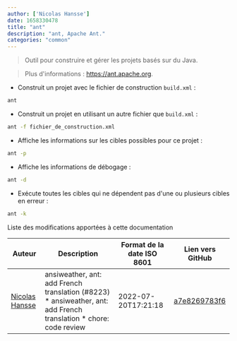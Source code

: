 ```yaml
---
author: ['Nicolas Hansse']
date: 1658330478
title: "ant"
description: "ant, Apache Ant."
categories: "common"
---
```

> Outil pour construire et gérer les projets basés sur du Java.

> Plus d'informations : <https://ant.apache.org>.

- Construit un projet avec le fichier de construction `build.xml` :

```bash
ant
```

- Construit un projet en utilisant un autre fichier que `build.xml` :

```bash
ant -f fichier_de_construction.xml
```

- Affiche les informations sur les cibles possibles pour ce projet :

```bash
ant -p
```

- Affiche les informations de débogage :

```bash
ant -d
```

- Exécute toutes les cibles qui ne dépendent pas d'une ou plusieurs cibles en erreur :

```bash
ant -k
```
Liste des modifications apportées à cette documentation


Auteur | Description | Format de la date ISO 8601 | Lien vers GitHub
------|-----|-----|-----
[Nicolas Hansse](mailto:nico.hansse@gmail.com) | ansiweather, ant: add French translation (#8223) * ansiweather, ant: add French translation * chore: code review | 2022-07-20T17:21:18 | [a7e8269783f6](https://github.com/tldr-pages/tldr/commit/a7e8269783f6034ad59e413de1f6a2187fa896c5)

